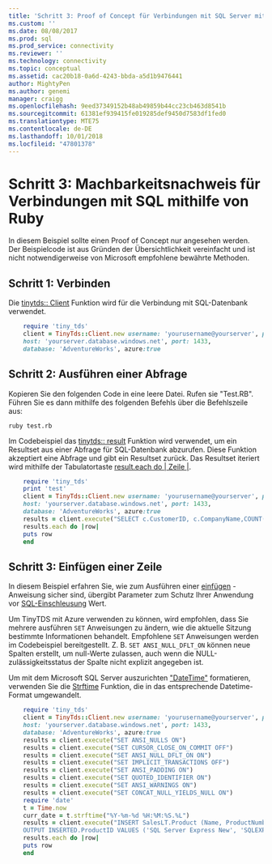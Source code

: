 ```yaml
---
title: 'Schritt 3: Proof of Concept für Verbindungen mit SQL Server mithilfe von Ruby | Microsoft-Dokumentation'
ms.custom: ''
ms.date: 08/08/2017
ms.prod: sql
ms.prod_service: connectivity
ms.reviewer: ''
ms.technology: connectivity
ms.topic: conceptual
ms.assetid: cac20b18-0a6d-4243-bbda-a5d1b9476441
author: MightyPen
ms.author: genemi
manager: craigg
ms.openlocfilehash: 9eed37349152b48ab49859b44cc23cb463d8541b
ms.sourcegitcommit: 61381ef939415fe019285def9450d7583df1fed0
ms.translationtype: MTE75
ms.contentlocale: de-DE
ms.lasthandoff: 10/01/2018
ms.locfileid: "47801378"
---
```

# <a name="step-3-proof-of-concept-connecting-to-sql-using-ruby"></a>Schritt 3: Machbarkeitsnachweis für Verbindungen mit SQL mithilfe von Ruby

In diesem Beispiel sollte einen Proof of Concept nur angesehen werden.  Der Beispielcode ist aus Gründen der Übersichtlichkeit vereinfacht und ist nicht notwendigerweise von Microsoft empfohlene bewährte Methoden.  
  
## <a name="step-1--connect"></a>Schritt 1: Verbinden  
  
Die [tinytds:: Client](https://github.com/rails-sqlserver/tiny_tds) Funktion wird für die Verbindung mit SQL-Datenbank verwendet.  
  
``` ruby
    require 'tiny_tds'  
    client = TinyTds::Client.new username: 'yourusername@yourserver', password: 'yourpassword',  
    host: 'yourserver.database.windows.net', port: 1433,  
    database: 'AdventureWorks', azure:true  
```  
  
## <a name="step-2--execute-a-query"></a>Schritt 2: Ausführen einer Abfrage  
  
Kopieren Sie den folgenden Code in eine leere Datei. Rufen sie "Test.RB". Führen Sie es dann mithilfe des folgenden Befehls über die Befehlszeile aus:  
  
    ruby test.rb  
  
Im Codebeispiel das [tinytds:: result](https://github.com/rails-sqlserver/tiny_tds) Funktion wird verwendet, um ein Resultset aus einer Abfrage für SQL-Datenbank abzurufen. Diese Funktion akzeptiert eine Abfrage und gibt ein Resultset zurück. Das Resultset iteriert wird mithilfe der Tabulatortaste [result.each do | Zeile |](https://github.com/rails-sqlserver/tiny_tds).  
  
``` ruby 
    require 'tiny_tds'    
    print 'test'       
    client = TinyTds::Client.new username: 'yourusername@yourserver', password: 'yourpassword',  
    host: 'yourserver.database.windows.net', port: 1433,  
    database: 'AdventureWorks', azure:true  
    results = client.execute("SELECT c.CustomerID, c.CompanyName,COUNT(soh.SalesOrderID) AS OrderCount FROM SalesLT.Customer AS c LEFT OUTER JOIN SalesLT.SalesOrderHeader AS soh ON c.CustomerID = soh.CustomerID GROUP BY c.CustomerID, c.CompanyName ORDER BY OrderCount DESC")  
    results.each do |row|  
    puts row  
    end  
```  
  
## <a name="step-3--insert-a-row"></a>Schritt 3: Einfügen einer Zeile  
  
In diesem Beispiel erfahren Sie, wie zum Ausführen einer [einfügen](../../t-sql/statements/insert-transact-sql.md) -Anweisung sicher sind, übergibt Parameter zum Schutz Ihrer Anwendung vor [SQL-Einschleusung](../../relational-databases/tables/primary-and-foreign-key-constraints.md) Wert.    
  
Um TinyTDS mit Azure verwenden zu können, wird empfohlen, dass Sie mehrere ausführen `SET` Anweisungen zu ändern, wie die aktuelle Sitzung bestimmte Informationen behandelt. Empfohlene `SET` Anweisungen werden im Codebeispiel bereitgestellt. Z. B. `SET ANSI_NULL_DFLT_ON` können neue Spalten erstellt, um null-Werte zulassen, auch wenn die NULL-zulässigkeitsstatus der Spalte nicht explizit angegeben ist.  
  
Um mit dem Microsoft SQL Server auszurichten ["DateTime"](../../t-sql/data-types/datetime-transact-sql.md) formatieren, verwenden Sie die [Strftime](http://ruby-doc.org/core-2.2.0/Time.html#method-i-strftime) Funktion, die in das entsprechende Datetime-Format umgewandelt.  
  
``` ruby
    require 'tiny_tds'  
    client = TinyTds::Client.new username: 'yourusername@yourserver', password: 'yourpassword',  
    host: 'yourserver.database.windows.net', port: 1433,  
    database: 'AdventureWorks', azure:true  
    results = client.execute("SET ANSI_NULLS ON")  
    results = client.execute("SET CURSOR_CLOSE_ON_COMMIT OFF")  
    results = client.execute("SET ANSI_NULL_DFLT_ON ON")  
    results = client.execute("SET IMPLICIT_TRANSACTIONS OFF")  
    results = client.execute("SET ANSI_PADDING ON")  
    results = client.execute("SET QUOTED_IDENTIFIER ON")  
    results = client.execute("SET ANSI_WARNINGS ON")  
    results = client.execute("SET CONCAT_NULL_YIELDS_NULL ON")  
    require 'date'  
    t = Time.now  
    curr_date = t.strftime("%Y-%m-%d %H:%M:%S.%L")  
    results = client.execute("INSERT SalesLT.Product (Name, ProductNumber, StandardCost, ListPrice, SellStartDate)  
    OUTPUT INSERTED.ProductID VALUES ('SQL Server Express New', 'SQLEXPRESS New', 0, 0, '#{curr_date}' )")  
    results.each do |row|  
    puts row  
    end  
```
